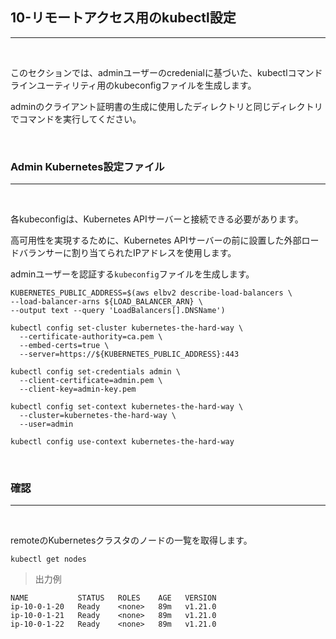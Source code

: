 
## **10-リモートアクセス用のkubectl設定**
---

<br>

このセクションでは、adminユーザーのcredenialに基づいた、kubectlコマンドラインユーティリティ用のkubeconfigファイルを生成します。

adminのクライアント証明書の生成に使用したディレクトリと同じディレクトリでコマンドを実行してください。

<br>

### **Admin Kubernetes設定ファイル**
---

<br>

各kubeconfigは、Kubernetes APIサーバーと接続できる必要があります。

高可用性を実現するために、Kubernetes APIサーバーの前に設置した外部ロードバランサーに割り当てられたIPアドレスを使用します。

adminユーザーを認証する`kubeconfig`ファイルを生成します。

```
KUBERNETES_PUBLIC_ADDRESS=$(aws elbv2 describe-load-balancers \
--load-balancer-arns ${LOAD_BALANCER_ARN} \
--output text --query 'LoadBalancers[].DNSName')

kubectl config set-cluster kubernetes-the-hard-way \
  --certificate-authority=ca.pem \
  --embed-certs=true \
  --server=https://${KUBERNETES_PUBLIC_ADDRESS}:443

kubectl config set-credentials admin \
  --client-certificate=admin.pem \
  --client-key=admin-key.pem

kubectl config set-context kubernetes-the-hard-way \
  --cluster=kubernetes-the-hard-way \
  --user=admin

kubectl config use-context kubernetes-the-hard-way
```

<br>

### **確認**
---

<br>

remoteのKubernetesクラスタのノードの一覧を取得します。

```
kubectl get nodes
```

> 出力例

```
NAME           STATUS   ROLES    AGE   VERSION
ip-10-0-1-20   Ready    <none>   89m   v1.21.0
ip-10-0-1-21   Ready    <none>   89m   v1.21.0
ip-10-0-1-22   Ready    <none>   89m   v1.21.0
```

